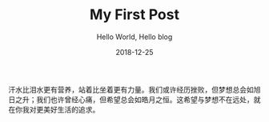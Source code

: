 ﻿---layout:    posttitle:    My First Postsubtitle:    Hello World, Hello blogdate:    2018-12-25authot:    Maochengheader-image: img/post-bg-2015.jpgcatalog:    truetags:    -新年献词---汗水比泪水更有营养，站着比坐着更有力量。我们或许经历挫败，但梦想总会如旭日之升；我们也许曾经心痛，但希望总会如皓月之恒。这希望与梦想不在远处，就在你我对更美好生活的追求。